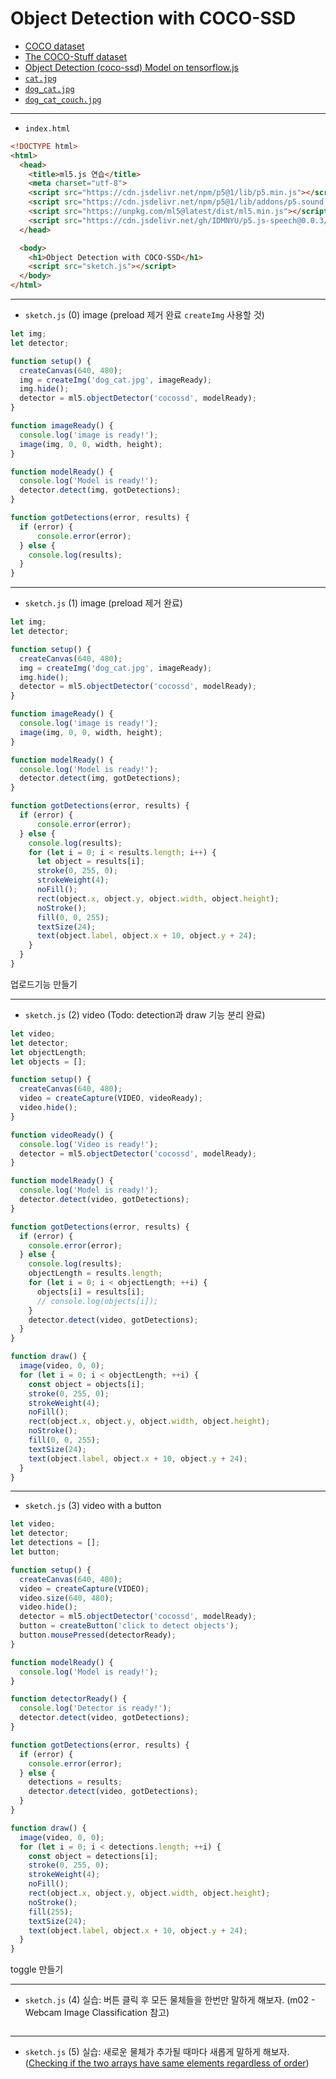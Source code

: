 # Object Detection with COCO-SSD

- [COCO dataset](https://cocodataset.org/#home)
- [The COCO-Stuff dataset](https://github.com/nightrome/cocostuff)
- [Object Detection (coco-ssd) Model on tensorflow.js](https://github.com/tensorflow/tfjs-models/tree/master/coco-ssd)
- [`cat.jpg`](https://terabox.com/s/1xD9vsL8EGFKeyHe4d1lLIg)
- [`dog_cat.jpg`](https://terabox.com/s/1UiKk8KSa4szGZuubC5Oxkg)
- [`dog_cat_couch.jpg`](https://terabox.com/s/1zYGM75UOUxZISQ0_JAFWKw)

---

- `index.html`

```html
<!DOCTYPE html>
<html>
  <head>
    <title>ml5.js 연습</title>
    <meta charset="utf-8">
    <script src="https://cdn.jsdelivr.net/npm/p5@1/lib/p5.min.js"></script>
    <script src="https://cdn.jsdelivr.net/npm/p5@1/lib/addons/p5.sound.min.js"></script>
    <script src="https://unpkg.com/ml5@latest/dist/ml5.min.js"></script>
    <script src="https://cdn.jsdelivr.net/gh/IDMNYU/p5.js-speech@0.0.3/lib/p5.speech.js"></script>
  </head>

  <body>
    <h1>Object Detection with COCO-SSD</h1>
    <script src="sketch.js"></script>
  </body>
</html>
```

---

- `sketch.js` (0) image (preload 제거 완료 `createImg` 사용할 것)

```javascript
let img;
let detector;

function setup() {
  createCanvas(640, 480);
  img = createImg('dog_cat.jpg', imageReady);
  img.hide();
  detector = ml5.objectDetector('cocossd', modelReady);
}

function imageReady() {
  console.log('image is ready!');
  image(img, 0, 0, width, height); 
}

function modelReady() {
  console.log('Model is ready!');
  detector.detect(img, gotDetections);
}

function gotDetections(error, results) {
  if (error) {
      console.error(error);
  } else {
    console.log(results);
  }
}
```

---

- `sketch.js` (1) image (preload 제거 완료)

```javascript
let img;
let detector;

function setup() {
  createCanvas(640, 480);
  img = createImg('dog_cat.jpg', imageReady);
  img.hide();
  detector = ml5.objectDetector('cocossd', modelReady);
}

function imageReady() {
  console.log('image is ready!');
  image(img, 0, 0, width, height); 
}

function modelReady() {
  console.log('Model is ready!');
  detector.detect(img, gotDetections);
}

function gotDetections(error, results) {
  if (error) {
      console.error(error);
  } else {
    console.log(results);
    for (let i = 0; i < results.length; i++) {
      let object = results[i];
      stroke(0, 255, 0);
      strokeWeight(4);
      noFill();
      rect(object.x, object.y, object.width, object.height);
      noStroke();
      fill(0, 0, 255);
      textSize(24);
      text(object.label, object.x + 10, object.y + 24);
    }
  }
}
```
업로드기능 만들기


---

- `sketch.js` (2) video (Todo: detection과 draw 기능 분리 완료)

```javascript
let video;
let detector;
let objectLength;
let objects = [];

function setup() {
  createCanvas(640, 480);
  video = createCapture(VIDEO, videoReady);
  video.hide();
}

function videoReady() {
  console.log('Video is ready!');
  detector = ml5.objectDetector('cocossd', modelReady);
}

function modelReady() {
  console.log('Model is ready!');
  detector.detect(video, gotDetections);
}

function gotDetections(error, results) {
  if (error) {
    console.error(error);
  } else {
    console.log(results);
    objectLength = results.length;
    for (let i = 0; i < objectLength; ++i) {
      objects[i] = results[i];
      // console.log(objects[i]);
    }
    detector.detect(video, gotDetections);
  }
}

function draw() {
  image(video, 0, 0);
  for (let i = 0; i < objectLength; ++i) {
    const object = objects[i];
    stroke(0, 255, 0);
    strokeWeight(4);
    noFill();
    rect(object.x, object.y, object.width, object.height);
    noStroke();
    fill(0, 0, 255);
    textSize(24);
    text(object.label, object.x + 10, object.y + 24);
  }
}
```

---

- `sketch.js` (3) video with a button

```javascript
let video;
let detector;
let detections = [];
let button;

function setup() {
  createCanvas(640, 480);
  video = createCapture(VIDEO);
  video.size(640, 480);
  video.hide();
  detector = ml5.objectDetector('cocossd', modelReady);
  button = createButton('click to detect objects');
  button.mousePressed(detectorReady);
}

function modelReady() {
  console.log('Model is ready!');
}

function detectorReady() {
  console.log('Detector is ready!');
  detector.detect(video, gotDetections);
}

function gotDetections(error, results) {
  if (error) {
    console.error(error);
  } else {
    detections = results;
    detector.detect(video, gotDetections);
  }
}

function draw() {
  image(video, 0, 0);
  for (let i = 0; i < detections.length; ++i) {
    const object = detections[i];
    stroke(0, 255, 0);
    strokeWeight(4);
    noFill();
    rect(object.x, object.y, object.width, object.height);
    noStroke();
    fill(255);
    textSize(24);
    text(object.label, object.x + 10, object.y + 24);
  }
}
```
toggle 만들기

---

- `sketch.js` (4) 실습: 버튼 클릭 후 모든 물체들을 한번만 말하게 해보자. (m02 - Webcam Image Classification 참고)

```javascript

```


---

- `sketch.js` (5) 실습: 새로운 물체가 추가될 때마다 새롭게 말하게 해보자. ([Checking if the two arrays have same elements regardless of order](https://bobbyhadz.com/blog/javascript-check-if-two-arrays-have-same-elements#checking-if-the-two-arrays-have-same-elements-regardless-of-order))

```javascript

```
